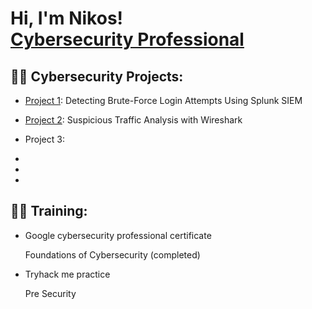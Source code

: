 <h1>Hi, I'm Nikos! <br/><a  <a href="https://www.linkedin.com/in/nikolaos-sotiriou-6a5b1b384/">Cybersecurity Professional</a>

<h2>👨‍💻 Cybersecurity Projects:</h2>

  - [Project 1](./project1.md): Detecting Brute-Force Login Attempts Using Splunk SIEM

  - [Project 2](./project2.md): Suspicious Traffic Analysis with Wireshark
 
  - Project 3:
  - 
  - 
  -
<h2>👨‍💻 Training:</h2>

  - Google cybersecurity professional certificate
    
     Foundations of Cybersecurity (completed) 
    
  - Tryhack me practice

      Pre Security
    
  

